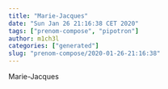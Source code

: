 ```yaml
---
title: "Marie-Jacques"
date: "Sun Jan 26 21:16:38 CET 2020"
tags: ["prenom-compose", "pipotron"]
author: m1ch3l
categories: ["generated"]
slug: "prenom-compose/2020-01-26-21:16:38"
---
```


Marie-Jacques
